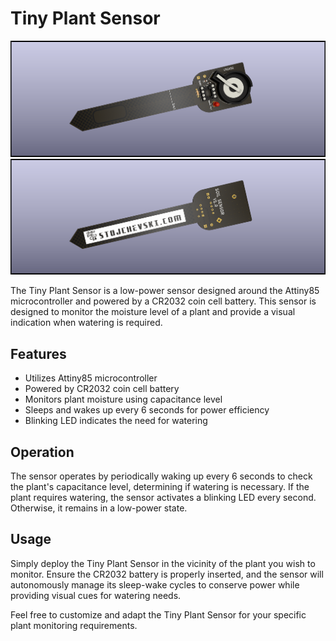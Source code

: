 # Tiny Plant Sensor

![screenshot #1](screenshots/tiny-plant-sensor.png)
![screenshot #2](screenshots/tiny-plant-sensor-2.png)

The Tiny Plant Sensor is a low-power sensor designed around the Attiny85 microcontroller and powered by a CR2032 coin cell battery. This sensor is designed to monitor the moisture level of a plant and provide a visual indication when watering is required.

## Features

- Utilizes Attiny85 microcontroller
- Powered by CR2032 coin cell battery
- Monitors plant moisture using capacitance level
- Sleeps and wakes up every 6 seconds for power efficiency
- Blinking LED indicates the need for watering

## Operation

The sensor operates by periodically waking up every 6 seconds to check the plant's capacitance level, determining if watering is necessary. If the plant requires watering, the sensor activates a blinking LED every second. Otherwise, it remains in a low-power state.

## Usage

Simply deploy the Tiny Plant Sensor in the vicinity of the plant you wish to monitor. Ensure the CR2032 battery is properly inserted, and the sensor will autonomously manage its sleep-wake cycles to conserve power while providing visual cues for watering needs.

Feel free to customize and adapt the Tiny Plant Sensor for your specific plant monitoring requirements.
